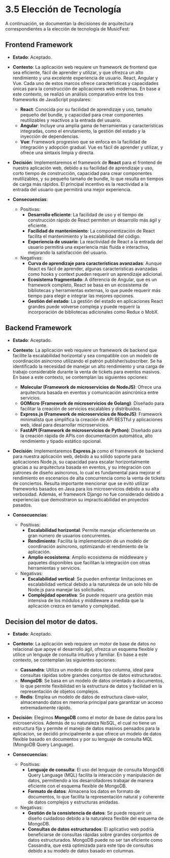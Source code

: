 # 3.5 Elección de Tecnología

A continuación, se documentan la decisiones de arquitectura correspondientes a la elección de tecnología de MusicFest:

## Frontend Framework

- **Estado**: Aceptado.

- **Contexto**: La aplicación web requiere un framework de frontend que sea eficiente, fácil de aprender y utilizar, y que ofrezca un alto rendimiento y una excelente experiencia de usuario.  React, Angular y Vue. Cada uno de estos marcos ofrece características y capacidades únicas para la construcción de aplicaciones web modernas. En base a este contexto, se realizó un análisis comparativo entre los tres frameworks de JavaScript populares:
    - **React**: Conocida por su facilidad de aprendizaje y uso, tamaño pequeño del bundle, y capacidad para crear componentes reutilizables y reactivos a la entrada del usuario.
    - **Angular**: Incluye una amplia gama de herramientas y características integradas, como el enrutamiento, la gestión del estado y la inyección de dependencias.
    - **Vue**: Framework progresivo que se enfoca en la facilidad de integración y adopción gradual. Vue es fácil de aprender y utilizar, y ofrece una sintaxis limpia y directa.

- **Decisión**: Implementaremos el framework de **React** para el frontend de nuestra aplicación web, debido a su facilidad de aprendizaje y uso, corto tiempo de construcción, capacidad para crear componentes reutilizables, y su pequeño tamaño de bundle, lo que resulta en tiempos de carga más rápidos. El principal incentivo es la reactividad a la entrada del usuario que permitirá una mejor experiencia.

- **Consecuencias**:
    - Positivas:
        - **Desarrollo eficiente**: La facilidad de uso y el tiempo de construcción rápido de React permiten un desarrollo más ágil y eficiente.
        - **Facilidad de mantenimiento**: La componentización de React facilita el mantenimiento y la escalabilidad del código.
        - **Experiencia de usuario**: La reactividad de React a la entrada del usuario permitirá una experiencia más fluida e interactiva, mejorando la satisfacción del usuario.
    - Negativas:
        - **Curva de aprendizaje para características avanzadas**: Aunque React es fácil de aprender, algunas características avanzadas como hooks y context pueden requerir un aprendizaje adicional.
        - **Ecosistema fragmentado**: A diferencia de Angular, que es un framework completo, React se basa en un ecosistema de bibliotecas y herramientas externas, lo que puede requerir más tiempo para elegir e integrar las mejores opciones.
        - **Gestión del estado**: La gestión del estado en aplicaciones React grandes puede volverse compleja y puede requerir la incorporación de bibliotecas adicionales como Redux o MobX.

## Backend Framework

- **Estado**: Aceptado.

- **Contexto**: La aplicación web requiere un framework de backend que facilite la escalabilidad horizontal y sea compatible con un modelo de coordinación asíncrono utilizando el patrón publisher/subscriber. Se ha identificado la necesidad de manejar un alto rendimiento y una carga de trabajo considerable durante la venta de tickets para eventos masivos. En base a este contexto, se contemplan las siguientes opciones:

    - **Molecular (Framework de microservicios de NodeJS)**: Ofrece una arquitectura basada en eventos y comunicación asincrónica entre servicios.
    - **GOMicro (Framework de microservicios de Golang)**: Diseñado para facilitar la creación de servicios escalables y distribuidos.
    - **Express.js (Framework de microservicios de NodeJS)**: Framework minimalista que simplifica la creación de API RESTful y aplicaciones web, ideal para desarrollar microservicios.
    - **FastAPI (Framework de microservicios de Python)**: Diseñado para la creación rápida de APIs con documentación automática, alto rendimiento y tipado estático opcional.

- **Decisión**: Implementaremos **Express.js** como el framework de backend para nuestra aplicación web, debido a su sólido soporte para aplicaciones Node.js, su capacidad para escalar horizontalmente gracias a su arquitectura basada en eventos, y su integración con patrones de diseño asíncronos, lo cual es fundamental para mejorar el rendimiento en escenarios de alta concurrencia como la venta de tickets de conciertos.
Resulta importante mencionar que se evitó utilizar frameworks basados en Java para los microservicios debido a su alta verbosidad. Además, el framework Django no fue considerado debido a experiencias que demostraron su impracticabilidad en proyectos pasados.

- **Consecuencias**:
    - Positivas:
        - **Escalabilidad horizontal**: Permite manejar eficientemente un gran número de usuarios concurrentes.
        - **Rendimiento**: Facilita la implementación de un modelo de coordinación asíncrono, optimizando el rendimiento de la aplicación.
        - **Amplio ecosistema**: Amplio ecosistema de middleware y paquetes disponibles que facilitan la integración con otras herramientas y servicios.
    - Negativas:
        - **Escalabilidad vertical**: Se pueden enfrentar limitaciones en escalabilidad vertical debido a la naturaleza de un solo hilo de Node.js para manejar las solicitudes.
        - **Complejidad operativa**: Se puede requerir una gestión más intensiva de los módulos y middleware a medida que la aplicación crezca en tamaño y complejidad.

## Decision del motor de datos.

- **Estado**: Aceptado.

- **Contexto**: La aplicación web requiere un motor de base de datos no relacional que apoye el desarrollo ágil, ofrezca un esquema flexible y utilice un lenguaje de consulta intuitivo y familiar. En base a este contexto, se contemplan las siguientes opciones:

    - **Cassandra**: Utiliza un modelo de datos tipo columna, ideal para consultas rápidas sobre grandes conjuntos de datos estructurados.
    - **MongoDB**: Se basa en un modelo de datos orientado a documentos, lo que permite flexibilidad en la estructura de datos y facilidad en la representación de objetos complejos.
    - **Redis**: Emplea un modelo de datos de estructura clave-valor, almacenando datos en memoria principal para garantizar un acceso extremadamente rápido.

- **Decisión**: Elegimos **MongoDB** como el motor de base de datos para los microservicios. Además de su naturaleza NoSQL, el cual no tiene un estructura fija y permite el manejo de datos masivos pensados para la aplicacion, se decidió principalmente a que ofrece un modelo de datos flexible basado en documentos y por su lenguaje de consulta MQL (MongoDB Query Language).

- **Consecuencias**:
    - Positivas:
        - **Lenguaje de consulta**: El uso del lenguaje de consulta MongoDB Query Language (MQL) facilita la interacción y manipulación de datos, permitiendo a los desarrolladores trabajar de manera eficiente con el esquema flexible de MongoDB.
        - **Formato de datos**: Almacena los datos en formato de documentos, lo que facilita la representación natural y coherente de datos complejos y estructuras anidadas.
    - Negativas:
        - **Gestión de la consistencia de datos**: Se puede requerir un diseño cuidadoso debido a la naturaleza flexible del esquema de MongoDB.
        - **Consultas de datos estructurados**: El aplicativo web podría beneficiarse de consultas rápidas sobre grandes conjuntos de datos estructurados. MongoDB puede no ser tan eficiente como Cassandra, que está optimizada para este tipo de consultas debido a su modelo de datos basado en columnas.